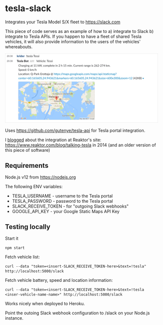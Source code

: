 # tesla-slack

Integrates your Tesla Model S/X fleet to https://slack.com

This piece of code serves as an example of how to a) integrate to Slack b) integrate to Tesla APIs. If you happen to have a fleet of shared Tesla vehicles, it will also provide information to the users of the vehicles' whereabouts.

!["Slack integration screenshot"](screenshot.png)

Uses https://github.com/gutenye/tesla-api for Tesla portal integration.

I [blogged](blogpost.md) about the integration at Reaktor's site: https://www.reaktor.com/blog/talking-tesla in 2014 (and an older version of this piece of software)

## Requirements

Node.js v12 from https://nodejs.org

The following ENV variables:
* TESLA_USERNAME - username to the Tesla portal
* TESLA_PASSWORD - password to the Tesla portal
* SLACK_RECEIVE_TOKEN - for "outgoing Slack webhooks"
* GOOGLE_API_KEY - your Google Static Maps API Key

## Testing locally

Start it

    npm start

Fetch vehicle list:

    curl --data "token=<insert-SLACK_RECEIVE_TOKEN-here>&text=!tesla" http://localhost:5000/slack

Fetch vehicle battery, speed and location information:

    curl --data "token=<insert-SLACK_RECEIVE_TOKEN-here>&text=!tesla <inser-vehicle-name-name>" http://localhost:5000/slack

Works nicely when deployed to Heroku.

Point the outoing Slack webhook configuration to /slack on your Node.js instance.
